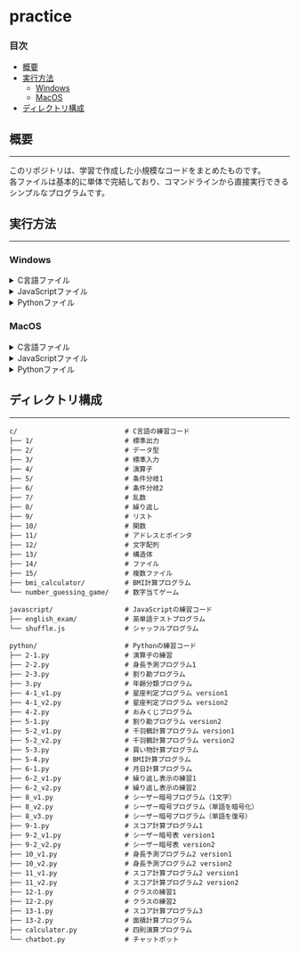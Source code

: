 # practice

### 目次
- [概要](#概要)  
- [実行方法](#実行方法)  
  - [Windows](#windows)
  - [MacOS](#macos)
- [ディレクトリ構成](#ディレクトリ構成)  

## 概要

---  

このリポジトリは、学習で作成した小規模なコードをまとめたものです。  
各ファイルは基本的に単体で完結しており、コマンドラインから直接実行できるシンプルなプログラムです。  

## 実行方法

---

### Windows

<details>
<summary>C言語ファイル</summary>

1. **GCC(MinGWなど)がインストールされているか確認**
   インストールされていない場合、以下のサイトからインストールしてください。  
    [MinGW-w64](https://sourceforge.net/projects/mingw-w64/)  
2. コマンドプロンプトを開く
3. ソースコードのあるフォルダに移動（例）  

    ```shell
    cd path\to\c_files
    ```

4. コンパイルする
   ```shell    gcc ファイル名.c -o 実行ファイル名.exe```
</details>

<details> <summary>JavaScriptファイル</summary>
1.
</details>

<details> <summary>Pythonファイル</summary>
1.
</details>

### MacOS
<details> <summary>C言語ファイル</summary>
1.
</details>

<details> <summary>JavaScriptファイル</summary>
1.
</details>

<details> <summary>Pythonファイル</summary>
1.
</details>

## ディレクトリ構成

---  

```
c/                           # C言語の練習コード  
├── 1/                       # 標準出力  
├── 2/                       # データ型  
├── 3/                       # 標準入力  
├── 4/                       # 演算子  
├── 5/                       # 条件分岐1  
├── 6/                       # 条件分岐2  
├── 7/                       # 乱数  
├── 8/                       # 繰り返し  
├── 9/                       # リスト  
├── 10/                      # 関数  
├── 11/                      # アドレスとポインタ  
├── 12/                      # 文字配列  
├── 13/                      # 構造体  
├── 14/                      # ファイル  
├── 15/                      # 複数ファイル  
├── bmi_calculator/          # BMI計算プログラム  
└── number_guessing_game/    # 数字当てゲーム  
  
javascript/                  # JavaScriptの練習コード  
├── english_exam/            # 英単語テストプログラム  
└── shuffle.js               # シャッフルプログラム  
  
python/                      # Pythonの練習コード  
├── 2-1.py                   # 演算子の練習  
├── 2-2.py                   # 身長予測プログラム1  
├── 2-3.py                   # 割り勘プログラム  
├── 3.py                     # 年齢分類プログラム  
├── 4-1_v1.py                # 星座判定プログラム version1  
├── 4-1_v2.py                # 星座判定プログラム version2  
├── 4-2.py                   # おみくじプログラム  
├── 5-1.py                   # 割り勘プログラム version2  
├── 5-2_v1.py                # 千羽鶴計算プログラム version1  
├── 5-2_v2.py                # 千羽鶴計算プログラム version2  
├── 5-3.py                   # 買い物計算プログラム  
├── 5-4.py                   # BMI計算プログラム  
├── 6-1.py                   # 月日計算プログラム  
├── 6-2_v1.py                # 繰り返し表示の練習1  
├── 6-2_v2.py                # 繰り返し表示の練習2  
├── 8_v1.py                  # シーザー暗号プログラム（1文字）  
├── 8_v2.py                  # シーザー暗号プログラム（単語を暗号化）  
├── 8_v3.py                  # シーザー暗号プログラム（単語を復号）  
├── 9-1.py                   # スコア計算プログラム1  
├── 9-2_v1.py                # シーザー暗号表 version1  
├── 9-2_v2.py                # シーザー暗号表 version2  
├── 10_v1.py                 # 身長予測プログラム2 version1  
├── 10_v2.py                 # 身長予測プログラム2 version2  
├── 11_v1.py                 # スコア計算プログラム2 version1  
├── 11_v2.py                 # スコア計算プログラム2 version2  
├── 12-1.py                  # クラスの練習1  
├── 12-2.py                  # クラスの練習2  
├── 13-1.py                  # スコア計算プログラム3  
├── 13-2.py                  # 面積計算プログラム  
├── calculator.py            # 四則演算プログラム
└── chatbot.py               # チャットボット
```
